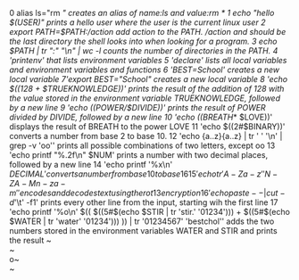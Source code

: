 0 alias ls="rm  *" creates an alias of name:ls and value:rm * 
1 echo "hello $(USER)" prints a hello user where the user is the current linux user
2 export PATH=$PATH:/action add action to the PATH. /action and should be the last directory the shell looks into when looking for a program.
3 echo $PATH | tr ":" "\n" | wc -l counts the number of directories in the PATH.
4 'printenv' that lists environment variables
5 'declare' lists all local variables and environment variables and functions
6 'BEST=School' creates a new local variable
7'export BEST="School" creates a new local variable
8 'echo $((128 + $TRUEKNOWLEDGE))' prints the result of the addition of 128 with the value stored in the environment variable TRUEKNOWLEDGE, followed by a new line 
9 'echo $(($POWER/$DIVIDE))' prints the result of POWER divided by DIVIDE, followed by a new line
10 'echo $(($BREATH** $LOVE))'  displays the result of BREATH to the power LOVE
11 'echo $((2#$BINARY))' converts a number from base 2 to base 10.
12 'echo {a..z}{a..z} | tr ' ' '\n' | grep -v 'oo'' prints all possible combinations of two letters, except oo
13 'echo printf "%.2f\n" $NUM' prints a number with two decimal places, followed by a new line
14 'echo  printf '%x\n' $DECIMAL' converts a number from base 10 to base 16
15 'echo tr 'A-Za-z' 'N-ZA-Mn-za-m'' encodes and decodes text using the rot13 encryption
16 'echo paste - - | cut -d$'\t' -f1' prints every other line from the input, starting wih the first line
17 'echo printf '%o\n' $(( $((5#$(echo $STIR | tr 'stir.' '01234'))) + $((5#$(echo $WATER | tr 'water' '01234'))) )) | tr '01234567' 'bestchol'' adds the two numbers stored  in the environment variables WATER and STIR and prints the result
~                                                                                                                                                                     
~                                                                                                                                         
o~                          
~                        
